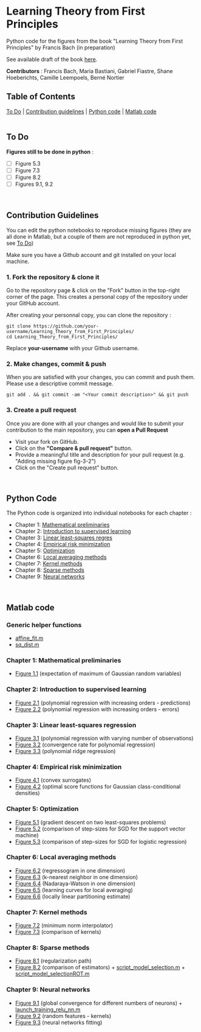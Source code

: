 # Learning Theory from First Principles
Python code for the figures from the book "Learning Theory from First Principles" by Francis Bach (in preparation)


See available draft of the book [here](https://www.di.ens.fr/%7Efbach/ltfp_book.pdf).

**Contributors** : Francis Bach, Maria Bastiani, Gabriel Fiastre, Shane Hoeberichts, Camille Leempoels, Berné Nortier
<br>

## Table of Contents
[To Do](#to-do) | [Contribution guidelines](#contribution-guidelines) | [Python code](#python-code) | [Matlab code](#matlab-code) 
<br>
<br>

## To Do 

**Figures still to be done in python** :

- [ ] Figure 5.3
- [ ] Figure 7.3
- [ ] Figure 8.2
- [ ] Figures 9.1, 9.2

<br>

## Contribution Guidelines
You can edit the python notebooks to reproduce missing figures (they are all done in Matlab, but a couple of them are not reproduced in python yet, see [To Do](#to-do))

Make sure you have a Github account and git installed on your local machine.

### 1. Fork the repository & clone it
Go to the repository page & click on the "Fork" button in the top-right corner of the page. This creates a personal copy of the repository under your GitHub account.

After creating your personnal copy, you can clone the repository :
```
git clone https://github.com/your-username/Learning_Theory_from_First_Principles/
cd Learning_Theory_from_First_Principles/
```
Replace **your-username** with your Github username.

### 2. Make changes, commit & push
When you are satisfied with your changes, you can commit and push them. Please use a descriptive commit message.
```
git add . && git commit -am "<Your commit description>" && git push
```

### 3. Create a pull request
Once you are done with all your changes and would like to submit your contribution to the main repository, you can **open a Pull Request**
- Visit your fork on GitHub.
- Click on the **"Compare & pull request"** button.
- Provide a meaningful title and description for your pull request (e.g. "Adding missing figure fig-3-2")
- Click on the "Create pull request" button.
<br>

## Python Code
The Python code is organized into individual notebooks for each chapter :
- Chapter 1: [Mathematical preliminaries](python/1_mathematical_preliminaries.ipynb)
- Chapter 2: [Introduction to supervised learning](python/2_introduction_supervised_learning.ipynb)
- Chapter 3: [Linear least-squares regres](python/3_least_squares.ipynb)
- Chapter 4: [Empirical risk minimization](python/4_empirical_risk_minimization.ipynb)
- Chapter 5: [Optimization](python/5_optimization.ipynb)
- Chapter 6: [Local averaging methods](python/6_local_averaging.ipynb)
- Chapter 7: [Kernel methods](python/7_kernels.ipynb)
- Chapter 8: [Sparse methods](python/8_model_selection.ipynb)
- Chapter 9: [Neural networks](python/9_neural_networks.ipynb)

<br>

## Matlab code
### Generic helper functions
- [affine_fit.m](/matlab/affine_fit.m)
- [sq_dist.m](/matlab/sq_dist.m)


### Chapter 1: Mathematical preliminaries

- [Figure 1.1](matlab/expectation_of_max.m) (expectation of maximum of Gaussian random variables)


### Chapter 2: Introduction to supervised learning

- [Figure 2.1](matlab/intro_supervised_learning/polynomial_regression.m) (polynomial regression with increasing orders - predictions)
- [Figure 2.2](matlab/polynomial_regression_with_replications.m) (polynomial regression with increasing orders - errors)


### Chapter 3: Linear least-squares regression

- [Figure 3.1](matlab/least_squares/OLS_polynomals_plots.m) (polynomial regression with varying number of observations)
- [Figure 3.2](matlab/least_squares/OLS_polynomals_rates.m) (convergence rate for polynomial regression)
- [Figure 3.3](matlab/least_squares/ridge_regression.m) (polynomial ridge regression)


### Chapter 4: Empirical risk minimization

- [Figure 4.1](matlab/empirical_risk_minimization/plot_losses_theory_class.m) (convex surrogates)
- [Figure 4.2](matlab/empirical_risk_minimization/plot_binary_classification_scores.m) (optimal score functions for Gaussian class-conditional densities)


### Chapter 5: Optimization

- [Figure 5.1](matlab/optimization/grad_descent_comparison.m) (gradient descent on two least-squares problems)
- [Figure 5.2](matlab/optimization/hinge_sgd.m) (comparison of step-sizes for SGD for the support vector machine)
- [Figure 5.3](matlab/optimization/logistic_sgd_saga.m) (comparison of step-sizes for SGD for logistic regression)


### Chapter 6: Local averaging methods

- [Figure 6.2](matlab/local_averaging/regressogram.m) (regressogram in one dimension)
- [Figure 6.3](matlab/local_averaging/knn.m) (k-nearest neighbor in one dimension)
- [Figure 6.4](matlab/local_averaging/nadaraya.m) (Nadaraya-Watson in one dimension)
- [Figure 6.5](matlab/local_averaging/all_learning_curves.m) (learning curves for local averaging)
- [Figure 6.6](matlab/local_averaging/regressogram_poly.m) (locally linear partitioning estimate)


### Chapter 7: Kernel methods

- [Figure 7.2](matlab/kernels/interpolate_kernel.m) (minimum norm interpolator)
- [Figure 7.3](matlab/kernels/kernel_simulations_1d_single_plot.m) (comparison of kernels)


### Chapter 8: Sparse methods

- [Figure 8.1](matlab/model_selection/path_lasso.m) (regularization path)
- [Figure 8.2](matlab/model_selection/model_selection.m) (comparison of estimators) + [script_model_selection.m](matlab/model_selection/script_model_selection.m) +  [script_model_selectionROT.m](matlab/model_selection/script_model_selectionROT.m)


### Chapter 9: Neural networks

- [Figure 9.1](matlab/neural_networks/neural_networks_1d_testerrors.m) (global convergence for different numbers of neurons) + [launch_training_relu_nn.m](matlab/neural_networks/launch_training_relu_nn.m)
- [Figure 9.2](matlab/neural_networks/random_features_interpolation.m) (random features - kernels)
- [Figure 9.3](matlab/neural_networks/neural_networks_1d.m) (neural networks fitting)
